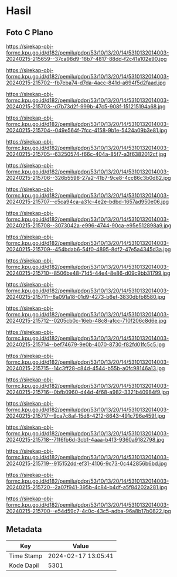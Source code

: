 # Hasil

## Foto C Plano

https://sirekap-obj-formc.kpu.go.id/d182/pemilu/pdpr/53/10/13/20/14/5310132014003-20240215-215659--37ca98d9-18b7-4817-88dd-f2c41a102e90.jpg

https://sirekap-obj-formc.kpu.go.id/d182/pemilu/pdpr/53/10/13/20/14/5310132014003-20240215-215702--fb7eba74-d7da-4acc-841d-a694f5d2faad.jpg

https://sirekap-obj-formc.kpu.go.id/d182/pemilu/pdpr/53/10/13/20/14/5310132014003-20240215-215703--d7b73d2f-999b-47c5-908f-151215194a68.jpg

https://sirekap-obj-formc.kpu.go.id/d182/pemilu/pdpr/53/10/13/20/14/5310132014003-20240215-215704--049e564f-7fcc-4158-9b1e-5424a09b3e81.jpg

https://sirekap-obj-formc.kpu.go.id/d182/pemilu/pdpr/53/10/13/20/14/5310132014003-20240215-215705--63250574-f66c-404a-85f7-a3f6382012cf.jpg

https://sirekap-obj-formc.kpu.go.id/d182/pemilu/pdpr/53/10/13/20/14/5310132014003-20240215-215706--326b5598-27a2-41b7-9ce8-4cc86c3b0d82.jpg

https://sirekap-obj-formc.kpu.go.id/d182/pemilu/pdpr/53/10/13/20/14/5310132014003-20240215-215707--c5ca94ca-a31c-4e2e-bdbd-1657ad950e06.jpg

https://sirekap-obj-formc.kpu.go.id/d182/pemilu/pdpr/53/10/13/20/14/5310132014003-20240215-215708--3073042a-e996-4744-90ca-e95e512898a9.jpg

https://sirekap-obj-formc.kpu.go.id/d182/pemilu/pdpr/53/10/13/20/14/5310132014003-20240215-215709--454bdab6-54f0-4895-8df2-47e5a4345d3a.jpg

https://sirekap-obj-formc.kpu.go.id/d182/pemilu/pdpr/53/10/13/20/14/5310132014003-20240215-215710--8506be48-71d5-44e4-8e86-d09c9bb31799.jpg

https://sirekap-obj-formc.kpu.go.id/d182/pemilu/pdpr/53/10/13/20/14/5310132014003-20240215-215711--8a091a18-01d9-4273-b6ef-3830dbfb8580.jpg

https://sirekap-obj-formc.kpu.go.id/d182/pemilu/pdpr/53/10/13/20/14/5310132014003-20240215-215712--0205cb0c-16eb-48c8-afcc-710f206c8d6e.jpg

https://sirekap-obj-formc.kpu.go.id/d182/pemilu/pdpr/53/10/13/20/14/5310132014003-20240215-215714--bef74679-9e0b-4070-8730-f82fd01fc5c5.jpg

https://sirekap-obj-formc.kpu.go.id/d182/pemilu/pdpr/53/10/13/20/14/5310132014003-20240215-215715--14c3ff28-c84d-4544-b55b-a0fc98146a13.jpg

https://sirekap-obj-formc.kpu.go.id/d182/pemilu/pdpr/53/10/13/20/14/5310132014003-20240215-215716--0bfb0960-d44d-4f68-a982-3321b40984f9.jpg

https://sirekap-obj-formc.kpu.go.id/d182/pemilu/pdpr/53/10/13/20/14/5310132014003-20240215-215717--9ca7c8af-15d8-4212-8643-491c796e459f.jpg

https://sirekap-obj-formc.kpu.go.id/d182/pemilu/pdpr/53/10/13/20/14/5310132014003-20240215-215718--71f6fb6d-3cb1-4aaa-b4f3-9360a9182798.jpg

https://sirekap-obj-formc.kpu.go.id/d182/pemilu/pdpr/53/10/13/20/14/5310132014003-20240215-215719--915152dd-ef31-4106-9c73-0c442856b6bd.jpg

https://sirekap-obj-formc.kpu.go.id/d182/pemilu/pdpr/53/10/13/20/14/5310132014003-20240215-215720--2a07f941-395b-4c84-b4df-a5f84202a281.jpg

https://sirekap-obj-formc.kpu.go.id/d182/pemilu/pdpr/53/10/13/20/14/5310132014003-20240215-215700--e54d59c7-4c0c-43c5-adba-96a8b17b0822.jpg


## Metadata

| Key        | Value               |
| ---------- | ------------------- |
| Time Stamp | 2024-02-17 13:05:41 |
| Kode Dapil | 5301                |



